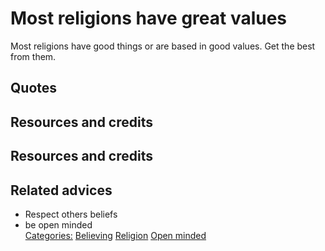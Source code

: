 # Most religions have great values

Most religions have good things or are based in good values. Get the best from them.

## Quotes

## Resources and credits

## Resources and credits

## Related advices

- Respect others beliefs
- be open minded
<br/>[Categories:](../Categories/index.md) [Believing](../Categories/Believing.md) [Religion](../Categories/Religion.md) [Open minded](../Categories/Open%20minded.md)